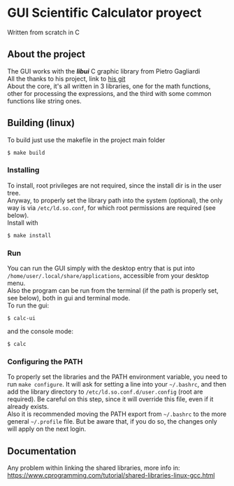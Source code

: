 # GUI Scientific Calculator proyect
Written from scratch in C

## About the project
The GUI works with the **_libui_** C graphic library from Pietro Gagliardi  
All the thanks to his project, link to [his git](https://github.com/andlabs/libui)  
About the core, it's all written in 3 libraries, one for the math functions, other for processing the expressions, and the third with some common functions like string ones.

## Building (linux)
To build just use the makefile in the project main folder
```
$ make build
```
### Installing
To install, root privileges are not required, since the install dir is in the user tree.  
Anyway, to properly set the library path into the system (optional), the only way is via `/etc/ld.so.conf`, for which root permissions are required (see below).  
Install with
```
$ make install
```

### Run
You can run the GUI simply with the desktop entry that is put into `/home/user/.local/share/applications`, accessible from your desktop menu.  
Also the program can be run from the terminal (if the path is properly set, see below), both in gui and terminal mode.  
To run the gui:
```
$ calc-ui
```
and the console mode:
```
$ calc
```

### Configuring the PATH
To properly set the libraries and the PATH environment variable, you need to run `make configure`. It will ask for setting a line into your `~/.bashrc`, and then add the library directory to `/etc/ld.so.conf.d/user.config` (root are required). Be careful on this step, since it will override this file, even if it already exists.  
Also it is recommended moving the PATH export from `~/.bashrc` to the more general `~/.profile` file. But be aware that, if you do so, the changes only will apply on the next login.


## Documentation
Any problem within linking the shared libraries, more info in:
https://www.cprogramming.com/tutorial/shared-libraries-linux-gcc.html
